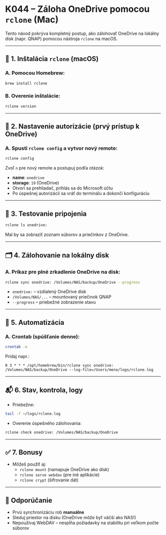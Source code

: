 # K044 – Záloha OneDrive pomocou `rclone` (Mac)

Tento návod pokrýva kompletný postup, ako zálohovať OneDrive na lokálny disk (napr. QNAP) pomocou nástroja `rclone` na macOS.

---

## 🧰 1. Inštalácia `rclone` (macOS)

### A. Pomocou Homebrew:
```bash
brew install rclone
```

### B. Overenie inštalácie:
```bash
rclone version
```

---

## 🔑 2. Nastavenie autorizácie (prvý prístup k OneDrive)

### A. Spusti `rclone config` a vytvor nový remote:
```bash
rclone config
```

Zvoľ `n` pre nový remote a postupuj podľa otázok:

- **name**: `onedrive`
- **storage**: `19` (OneDrive)
- Otvorí sa prehliadač, prihlás sa do Microsoft účtu
- Po úspešnej autorizácii sa vráť do terminálu a dokonči konfiguráciu

---

## 💾 3. Testovanie pripojenia

```bash
rclone ls onedrive:
```

Mal by sa zobraziť zoznam súborov a priečinkov z OneDrive.

---

## 🗂 4. Zálohovanie na lokálny disk

### A. Príkaz pre plné zrkadlenie OneDrive na disk:

```bash
rclone sync onedrive: /Volumes/NAS/backup/OneDrive --progress
```

- `onedrive:` – vzdialený OneDrive disk
- `/Volumes/NAS/...` – mountovaný priečinok QNAP
- `--progress` – priebežné zobrazenie stavu

---

## 🔁 5. Automatizácia

### A. Crontab (spúšťanie denne):
```bash
crontab -e
```

Pridaj napr.:

```
0 3 * * * /opt/homebrew/bin/rclone sync onedrive: /Volumes/NAS/backup/OneDrive --log-file=/Users/meno/logs/rclone.log
```

---

## 📬 6. Stav, kontrola, logy

- Priebežne:
```bash
tail -f ~/logs/rclone.log
```

- Overenie úspešného zálohovania:
```bash
rclone check onedrive: /Volumes/NAS/backup/OneDrive
```

---

## ✅ 7. Bonusy

- Môžeš použiť aj:
  - `rclone mount` (namapuje OneDrive ako disk)
  - `rclone serve webdav` (pre iné aplikácie)
  - `rclone crypt` (šifrovanie dát)

---

## 🧠 Odporúčanie

- Prvú synchronizáciu rob **manuálne**
- Sleduj priestor na disku (OneDrive môže byť väčší ako NAS!)
- Nepoužívaj WebDAV – nespĺňa požiadavky na stabilitu pri veľkom počte súborov
